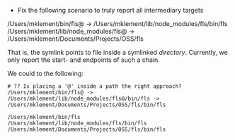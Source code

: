 
* Fix the following scenario to truly report all intermediary targets

/Users/mklement/bin/fls@ -> /Users/mklement/lib/node_modules/fls/bin/fls
/Users/mklement/lib/node_modules/fls@ -> /Users/mklement/Documents/Projects/OSS/fls

That is, the symlink points to file inside a symlinked *directory*.
Currently, we only report the start- and endpoints of such a chain.

We could to the following:


    # ?? Is placing a '@' inside a path the right approach?
    /Users/mklement/bin/fls@ -> /Users/mklement/lib/node_modules/fls@/bin/fls -> /Users/mklement/Documents/Projects/OSS/fls/bin/fls

    /Users/mklement/bin/fls
    /Users/mklement/lib/node_modules/fls/bin/fls
    /Users/mklement/Documents/Projects/OSS/fls/bin/fls